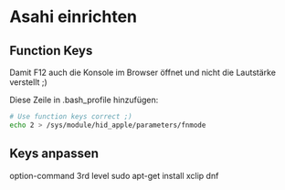 # Asahi einrichten

## Function Keys

Damit F12 auch die Konsole im Browser öffnet und nicht die Lautstärke verstellt ;)

Diese Zeile in .bash_profile hinzufügen:

```bash
# Use function keys correct ;)
echo 2 > /sys/module/hid_apple/parameters/fnmode
```

## Keys anpassen

option-command
3rd level
sudo apt-get install xclip
dnf
